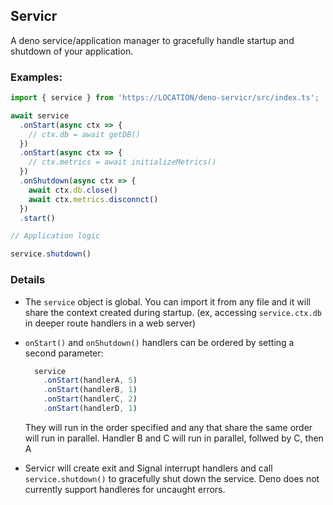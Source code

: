 ## Servicr

A deno service/application manager to gracefully handle startup and shutdown of your application.


### Examples:

```js
import { service } from 'https://LOCATION/deno-servicr/src/index.ts';

await service
  .onStart(async ctx => {
    // ctx.db = await getDB()
  })
  .onStart(async ctx => {
    // ctx.metrics = await initializeMetrics()
  })
  .onShutdown(async ctx => {
    await ctx.db.close()
    await ctx.metrics.disconnct()
  })
  .start()

// Application logic

service.shutdown()

```

### Details
- The `service` object is global. You can import it from any file and it will share the context created during startup. (ex, accessing `service.ctx.db` in deeper route handlers in a web server)
- `onStart()` and `onShutdown()` handlers can be ordered by setting a second parameter:
  ```js
    service
      .onStart(handlerA, 5)
      .onStart(handlerB, 1)
      .onStart(handlerC, 2)
      .onStart(handlerD, 1)
  ```

  They will run in the order specified and any that share the same order will run in parallel. Handler B and C will run in parallel, follwed by C, then A

- Servicr will create exit and Signal interrupt handlers and call `service.shutdown()` to gracefully shut down the service. Deno does not currently support handleres for uncaught errors.

